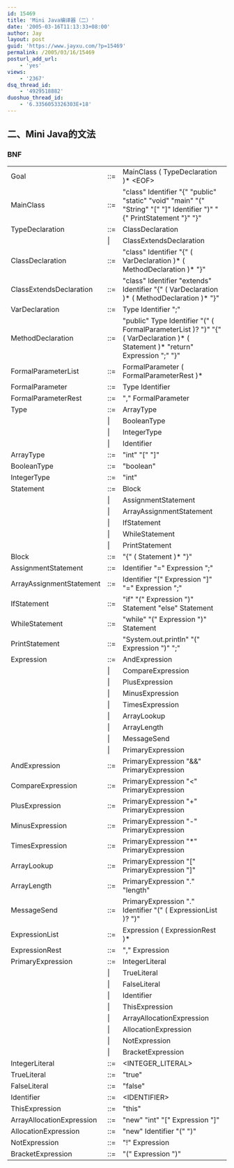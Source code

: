 ```yaml
---
id: 15469
title: 'Mini Java编译器（二）'
date: '2005-03-16T11:13:33+08:00'
author: Jay
layout: post
guid: 'https://www.jayxu.com/?p=15469'
permalink: /2005/03/16/15469
posturl_add_url:
    - 'yes'
views:
    - '2367'
dsq_thread_id:
    - '4929518882'
duoshuo_thread_id:
    - '6.3356053326303E+18'
---
```


<h2>二、Mini Java的文法</h2>
<h3>BNF</h3>
<table>
<tbody>
<tr>
<td>Goal</td>
<td>::=</td>
<td>MainClass ( TypeDeclaration )* &lt;EOF&gt;</td>
</tr>
<tr>
<td>MainClass</td>
<td>::=</td>
<td>"class" Identifier "{" "public" "static" "void" "main" "(" "String" "[" "]" Identifier ")" "{" PrintStatement "}" "}"</td>
</tr>
<tr>
<td>TypeDeclaration</td>
<td>::=</td>
<td>ClassDeclaration</td>
</tr>
<tr>
<td></td>
<td>|</td>
<td>ClassExtendsDeclaration</td>
</tr>
<tr>
<td>ClassDeclaration</td>
<td>::=</td>
<td>"class" Identifier "{" ( VarDeclaration )* ( MethodDeclaration )* "}"</td>
</tr>
<tr>
<td>ClassExtendsDeclaration</td>
<td>::=</td>
<td>"class" Identifier "extends" Identifier "{" ( VarDeclaration )* ( MethodDeclaration )* "}"</td>
</tr>
<tr>
<td>VarDeclaration</td>
<td>::=</td>
<td>Type Identifier ";"</td>
</tr>
<tr>
<td>MethodDeclaration</td>
<td>::=</td>
<td>"public" Type Identifier "(" ( FormalParameterList )? ")" "{" ( VarDeclaration )* ( Statement )* "return" Expression ";" "}"</td>
</tr>
<tr>
<td>FormalParameterList</td>
<td>::=</td>
<td>FormalParameter ( FormalParameterRest )*</td>
</tr>
<tr>
<td>FormalParameter</td>
<td>::=</td>
<td>Type Identifier</td>
</tr>
<tr>
<td>FormalParameterRest</td>
<td>::=</td>
<td>"," FormalParameter</td>
</tr>
<tr>
<td>Type</td>
<td>::=</td>
<td>ArrayType</td>
</tr>
<tr>
<td></td>
<td>|</td>
<td>BooleanType</td>
</tr>
<tr>
<td></td>
<td>|</td>
<td>IntegerType</td>
</tr>
<tr>
<td></td>
<td>|</td>
<td>Identifier</td>
</tr>
<tr>
<td>ArrayType</td>
<td>::=</td>
<td>"int" "[" "]"</td>
</tr>
<tr>
<td>BooleanType</td>
<td>::=</td>
<td>"boolean"</td>
</tr>
<tr>
<td>IntegerType</td>
<td>::=</td>
<td>"int"</td>
</tr>
<tr>
<td>Statement</td>
<td>::=</td>
<td>Block</td>
</tr>
<tr>
<td></td>
<td>|</td>
<td>AssignmentStatement</td>
</tr>
<tr>
<td></td>
<td>|</td>
<td>ArrayAssignmentStatement</td>
</tr>
<tr>
<td></td>
<td>|</td>
<td>IfStatement</td>
</tr>
<tr>
<td></td>
<td>|</td>
<td>WhileStatement</td>
</tr>
<tr>
<td></td>
<td>|</td>
<td>PrintStatement</td>
</tr>
<tr>
<td>Block</td>
<td>::=</td>
<td>"{" ( Statement )* "}"</td>
</tr>
<tr>
<td>AssignmentStatement</td>
<td>::=</td>
<td>Identifier "=" Expression ";"</td>
</tr>
<tr>
<td>ArrayAssignmentStatement</td>
<td>::=</td>
<td>Identifier "[" Expression "]" "=" Expression ";"</td>
</tr>
<tr>
<td>IfStatement</td>
<td>::=</td>
<td>"if" "(" Expression ")" Statement "else" Statement</td>
</tr>
<tr>
<td>WhileStatement</td>
<td>::=</td>
<td>"while" "(" Expression ")" Statement</td>
</tr>
<tr>
<td>PrintStatement</td>
<td>::=</td>
<td>"System.out.println" "(" Expression ")" ";"</td>
</tr>
<tr>
<td>Expression</td>
<td>::=</td>
<td>AndExpression</td>
</tr>
<tr>
<td></td>
<td>|</td>
<td>CompareExpression</td>
</tr>
<tr>
<td></td>
<td>|</td>
<td>PlusExpression</td>
</tr>
<tr>
<td></td>
<td>|</td>
<td>MinusExpression</td>
</tr>
<tr>
<td></td>
<td>|</td>
<td>TimesExpression</td>
</tr>
<tr>
<td></td>
<td>|</td>
<td>ArrayLookup</td>
</tr>
<tr>
<td></td>
<td>|</td>
<td>ArrayLength</td>
</tr>
<tr>
<td></td>
<td>|</td>
<td>MessageSend</td>
</tr>
<tr>
<td></td>
<td>|</td>
<td>PrimaryExpression</td>
</tr>
<tr>
<td>AndExpression</td>
<td>::=</td>
<td>PrimaryExpression "&amp;&amp;" PrimaryExpression</td>
</tr>
<tr>
<td>CompareExpression</td>
<td>::=</td>
<td>PrimaryExpression "&lt;" PrimaryExpression</td>
</tr>
<tr>
<td>PlusExpression</td>
<td>::=</td>
<td>PrimaryExpression "+" PrimaryExpression</td>
</tr>
<tr>
<td>MinusExpression</td>
<td>::=</td>
<td>PrimaryExpression "-" PrimaryExpression</td>
</tr>
<tr>
<td>TimesExpression</td>
<td>::=</td>
<td>PrimaryExpression "*" PrimaryExpression</td>
</tr>
<tr>
<td>ArrayLookup</td>
<td>::=</td>
<td>PrimaryExpression "[" PrimaryExpression "]"</td>
</tr>
<tr>
<td>ArrayLength</td>
<td>::=</td>
<td>PrimaryExpression "." "length"</td>
</tr>
<tr>
<td>MessageSend</td>
<td>::=</td>
<td>PrimaryExpression "." Identifier "(" ( ExpressionList )? ")"</td>
</tr>
<tr>
<td>ExpressionList</td>
<td>::=</td>
<td>Expression ( ExpressionRest )*</td>
</tr>
<tr>
<td>ExpressionRest</td>
<td>::=</td>
<td>"," Expression</td>
</tr>
<tr>
<td>PrimaryExpression</td>
<td>::=</td>
<td>IntegerLiteral</td>
</tr>
<tr>
<td></td>
<td>|</td>
<td>TrueLiteral</td>
</tr>
<tr>
<td></td>
<td>|</td>
<td>FalseLiteral</td>
</tr>
<tr>
<td></td>
<td>|</td>
<td>Identifier</td>
</tr>
<tr>
<td></td>
<td>|</td>
<td>ThisExpression</td>
</tr>
<tr>
<td></td>
<td>|</td>
<td>ArrayAllocationExpression</td>
</tr>
<tr>
<td></td>
<td>|</td>
<td>AllocationExpression</td>
</tr>
<tr>
<td></td>
<td>|</td>
<td>NotExpression</td>
</tr>
<tr>
<td></td>
<td>|</td>
<td>BracketExpression</td>
</tr>
<tr>
<td>IntegerLiteral</td>
<td>::=</td>
<td>&lt;INTEGER_LITERAL&gt;</td>
</tr>
<tr>
<td>TrueLiteral</td>
<td>::=</td>
<td>"true"</td>
</tr>
<tr>
<td>FalseLiteral</td>
<td>::=</td>
<td>"false"</td>
</tr>
<tr>
<td>Identifier</td>
<td>::=</td>
<td>&lt;IDENTIFIER&gt;</td>
</tr>
<tr>
<td>ThisExpression</td>
<td>::=</td>
<td>"this"</td>
</tr>
<tr>
<td>ArrayAllocationExpression</td>
<td>::=</td>
<td>"new" "int" "[" Expression "]"</td>
</tr>
<tr>
<td>AllocationExpression</td>
<td>::=</td>
<td>"new" Identifier "(" ")"</td>
</tr>
<tr>
<td>NotExpression</td>
<td>::=</td>
<td>"!" Expression</td>
</tr>
<tr>
<td>BracketExpression</td>
<td>::=</td>
<td>"(" Expression ")"</td>
</tr>
</tbody>
</table>